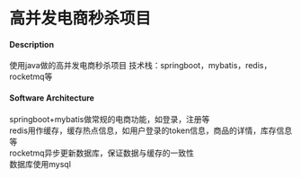# 高并发电商秒杀项目

#### Description
使用java做的高并发电商秒杀项目
技术栈：springboot，mybatis，redis，rocketmq等

#### Software Architecture
springboot+mybatis做常规的电商功能，如登录，注册等\
redis用作缓存，缓存热点信息，如用户登录的token信息，商品的详情，库存信息等\
rocketmq异步更新数据库，保证数据与缓存的一致性\
数据库使用mysql


